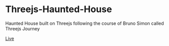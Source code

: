 # Threejs-Haunted-House
Haunted House built on Threejs following the course of Bruno Simon called Threejs Journey

<a href="Aakashdev.com">Live</a>
